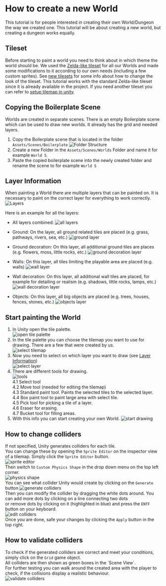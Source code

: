 # How to create a new World

This tutorial is for people interested in creating their own World/Dungeon the way we created one. This tutorial will be about creating a new world, but creating a dungeon works equally.

## Tileset

Before starting to paint a world you need to think about in which theme the world should be. We used the [Zelda-like tileset](https://opengameart.org/content/zelda-like-tilesets-and-sprites) for all our Worlds and made some modifications to it according to our own needs (including a few custom sprites). See [new tilesets](https://github.com/Gamify-IT/overworld/blob/main/new-tilesets/README.md) for some info about how to change the look of the tileset. This tutorial works with the standard Zelda-like tileset since it is already available in the project. If you need another tileset you can refer to [setup tilemap in unity](https://github.com/Gamify-IT/docs/blob/main/dev-manuals/languages/unity/setup-tilemap-in-unity.md).

## Copying the Boilerplate Scene

Worlds are created in separate scenes. There is an empty Boilerplate scene which can be used to draw new worlds. It already has the grid and needed layers.

1. Copy the Boilerplate scene that is located in the folder `Assets/Scenes/Boilerplate`
![Folder Structure](assets/create-area-boilerplate.webp)
2. Create a new Folder in the `Assets/Scenes/Worlds` Folder and name it for example `World 5`.
3. Paste the copied boilerplate scene into the newly created folder and rename the scene to for example `World 5`

## Layer Information

When painting a World there are multiple layers that can be painted on. It is necessary to paint on the correct layer for everything to work correctly.  
![Layers](assets/create-area-layers.webp)

Here is an example for all the layers:  

- All layers combined: ![all layers](assets/create-area-all-layers.webp)

- Ground: On the layer, all ground related tiles are placed (e.g. grass, pathways, rivers, sea, etc.)
![ground layer](assets/create-area-ground-layer.webp)
- Ground decoration: On this layer, all additional ground tiles are places (e.g. flowers, moss, little rocks, etc.)
![ground decoration layer](assets/create-area-ground-decoration-layer.webp)
- Walls: On this layer, all tiles limiting the playable area are placed (e.g. walls)
![wall layer](assets/create-area-wall-layer.webp)
- Wall decoration: On this layer, all additional wall tiles are placed, for example for detailing or realism (e.g. shadows, little rocks, lamps, etc.)  
![wall decoration layer](assets/create-area-wall-decoration-layer.webp)
- Objects: On this layer, all big objects are placed (e.g. trees, houses, fences, stones, etc.)
![objects layer](assets/create-area-objects-layer.webp)

## Start painting the World

1. In Unity open the tile palette.  
![open tile palette](assets/create-area-find-tile-palette.webp)
2. In the tile palette you can choose the tilemap you want to use for drawing. There are a few that were created by us.  
![select tilemap](assets/create-area-tile-palette.webp)
3. Now you need to select on which layer you want to draw (see [Layer Information](#layer-information))  
![select layer](assets/create-area-select-layer.webp)
4. There are different tools for drawing.  
![tools](assets/create-area-tools.webp)  
4.1 Select tool  
4.2 Move tool (needed for editing the tilemap)  
4.3 Standard paint tool. Paints the selected tiles to the selected layer.  
4.4 Box paint tool to paint large area with select tile.  
4.5 Pick tool for picking a tile of a layer.  
4.6 Eraser for erasing.  
4.7 Bucket tool for filling areas.
5. With this info you can start creating your own World.
![start drawing](assets/create-area-start-drawing.webp)

## How to change colliders

If not specified, Unity generates colliders for each tile.  
You can change these by opening the `Sprite Editor` on the inspector view of a tilemap. Simply click the `Sprite Editor` button.  
![sprite editor](assets/create-area-open-sprite-editor.webp)  
Then switch to `Custom Physics Shape` in the drop down menu on the top left corner.  
![physics shape](assets/create-area-physics-shape.webp)  
You can see what collider Unity would create by clicking on the `Generate` button
![generate colliders](assets/create-area-generate-colliders.webp)  
Then you can modify the collider by dragging the white dots around. You can add more dots by clicking on a line connecting two dots  
or remove dots by clicking on it (highlighted in blue) and press the `ENTF` button on your keyboard.  
![edit colliders](assets/create-area-edit-colliders.webp)  
Once you are done, safe your changes by clicking the `Apply` button in the top right.

## How to validate colliders

To check if the generated colliders are correct and meet your conditions, simply click on the `Grid` game object.  
All colliders are then shown as green boxes in the ´Scene View`.  
For further testing you can walk around the created area with the player to check, if the collisions display a realistic behaviour.  
![validate colliders](assets/create-area-validate-colliders.webp)  
